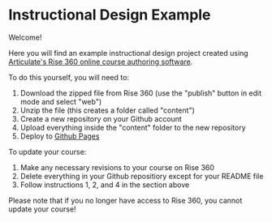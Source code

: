 # Instructional Design Example
Welcome!

Here you will find an example instructional design project created using [Articulate's Rise 360 online course authoring software](https://www.articulate.com/360/rise/).

To do this yourself, you will need to:

1. Download the zipped file from Rise 360 (use the "publish" button in edit mode and select "web")
2. Unzip the file (this creates a folder called "content")
3. Create a new repository on your Github account
4. Upload everything inside the "content" folder to the new repository
5. Deploy to [Github Pages](https://pages.github.com/)

To update your course:

1. Make any necessary revisions to your course on Rise 360
2. Delete everything in your Github repositiory except for your README file
3. Follow instructions 1, 2, and 4 in the section above

Please note that if you no longer have access to Rise 360, you cannot update your course!
